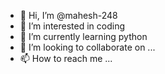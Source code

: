 - 👋 Hi, I’m @mahesh-248
- 👀 I’m interested in coding
- 🌱 I’m currently learning python
- 💞️ I’m looking to collaborate on ...
- 📫 How to reach me ...

<!---
mahesh-248/mahesh-248 is a ✨ special ✨ repository because its `README.md` (this file) appears on your GitHub profile.
You can click the Preview link to take a look at your changes.(first repo)
--->
